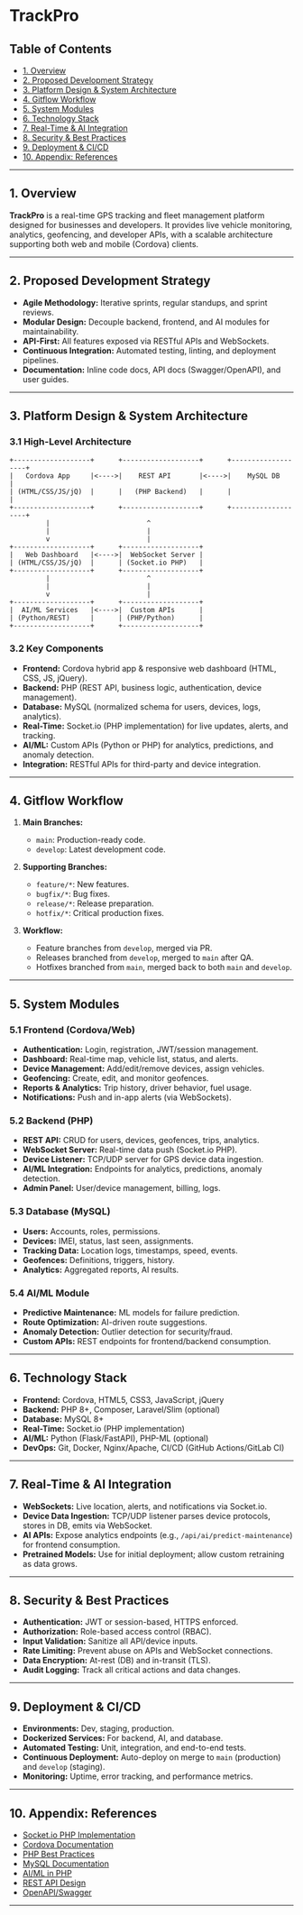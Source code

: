 # TrackPro

## Table of Contents

- [1. Overview](#1-overview)
- [2. Proposed Development Strategy](#2-proposed-development-strategy)
- [3. Platform Design & System Architecture](#3-platform-design--system-architecture)
- [4. Gitflow Workflow](#4-gitflow-workflow)
- [5. System Modules](#5-system-modules)
- [6. Technology Stack](#6-technology-stack)
- [7. Real-Time & AI Integration](#7-real-time--ai-integration)
- [8. Security & Best Practices](#8-security--best-practices)
- [9. Deployment & CI/CD](#9-deployment--cicd)
- [10. Appendix: References](#10-appendix-references)

---

## 1. Overview

**TrackPro** is a real-time GPS tracking and fleet management platform designed for businesses and developers. It provides live vehicle monitoring, analytics, geofencing, and developer APIs, with a scalable architecture supporting both web and mobile (Cordova) clients.

---

## 2. Proposed Development Strategy

- **Agile Methodology:** Iterative sprints, regular standups, and sprint reviews.
- **Modular Design:** Decouple backend, frontend, and AI modules for maintainability.
- **API-First:** All features exposed via RESTful APIs and WebSockets.
- **Continuous Integration:** Automated testing, linting, and deployment pipelines.
- **Documentation:** Inline code docs, API docs (Swagger/OpenAPI), and user guides.

---

## 3. Platform Design & System Architecture

### 3.1 High-Level Architecture

```
+-------------------+      +-------------------+      +-------------------+
|   Cordova App     |<---->|    REST API       |<---->|    MySQL DB       |
| (HTML/CSS/JS/jQ)  |      |   (PHP Backend)   |      |                   |
+-------------------+      +-------------------+      +-------------------+
         |                        ^
         |                        |
         v                        |
+-------------------+      +-------------------+
|   Web Dashboard   |<---->|  WebSocket Server |
| (HTML/CSS/JS/jQ)  |      | (Socket.io PHP)   |
+-------------------+      +-------------------+
         |                        ^
         |                        |
         v                        |
+-------------------+      +-------------------+
|  AI/ML Services   |<---->|  Custom APIs      |
| (Python/REST)     |      | (PHP/Python)      |
+-------------------+      +-------------------+
```

### 3.2 Key Components

- **Frontend:** Cordova hybrid app & responsive web dashboard (HTML, CSS, JS, jQuery).
- **Backend:** PHP (REST API, business logic, authentication, device management).
- **Database:** MySQL (normalized schema for users, devices, logs, analytics).
- **Real-Time:** Socket.io (PHP implementation) for live updates, alerts, and tracking.
- **AI/ML:** Custom APIs (Python or PHP) for analytics, predictions, and anomaly detection.
- **Integration:** RESTful APIs for third-party and device integration.

---

## 4. Gitflow Workflow

1. **Main Branches:**
   - `main`: Production-ready code.
   - `develop`: Latest development code.

2. **Supporting Branches:**
   - `feature/*`: New features.
   - `bugfix/*`: Bug fixes.
   - `release/*`: Release preparation.
   - `hotfix/*`: Critical production fixes.

3. **Workflow:**
   - Feature branches from `develop`, merged via PR.
   - Releases branched from `develop`, merged to `main` after QA.
   - Hotfixes branched from `main`, merged back to both `main` and `develop`.

---

## 5. System Modules

### 5.1 Frontend (Cordova/Web)

- **Authentication:** Login, registration, JWT/session management.
- **Dashboard:** Real-time map, vehicle list, status, and alerts.
- **Device Management:** Add/edit/remove devices, assign vehicles.
- **Geofencing:** Create, edit, and monitor geofences.
- **Reports & Analytics:** Trip history, driver behavior, fuel usage.
- **Notifications:** Push and in-app alerts (via WebSockets).

### 5.2 Backend (PHP)

- **REST API:** CRUD for users, devices, geofences, trips, analytics.
- **WebSocket Server:** Real-time data push (Socket.io PHP).
- **Device Listener:** TCP/UDP server for GPS device data ingestion.
- **AI/ML Integration:** Endpoints for analytics, predictions, anomaly detection.
- **Admin Panel:** User/device management, billing, logs.

### 5.3 Database (MySQL)

- **Users:** Accounts, roles, permissions.
- **Devices:** IMEI, status, last seen, assignments.
- **Tracking Data:** Location logs, timestamps, speed, events.
- **Geofences:** Definitions, triggers, history.
- **Analytics:** Aggregated reports, AI results.

### 5.4 AI/ML Module

- **Predictive Maintenance:** ML models for failure prediction.
- **Route Optimization:** AI-driven route suggestions.
- **Anomaly Detection:** Outlier detection for security/fraud.
- **Custom APIs:** REST endpoints for frontend/backend consumption.

---

## 6. Technology Stack

- **Frontend:** Cordova, HTML5, CSS3, JavaScript, jQuery
- **Backend:** PHP 8+, Composer, Laravel/Slim (optional)
- **Database:** MySQL 8+
- **Real-Time:** Socket.io (PHP implementation)
- **AI/ML:** Python (Flask/FastAPI), PHP-ML (optional)
- **DevOps:** Git, Docker, Nginx/Apache, CI/CD (GitHub Actions/GitLab CI)

---

## 7. Real-Time & AI Integration

- **WebSockets:** Live location, alerts, and notifications via Socket.io.
- **Device Data Ingestion:** TCP/UDP listener parses device protocols, stores in DB, emits via WebSocket.
- **AI APIs:** Expose analytics endpoints (e.g., `/api/ai/predict-maintenance`) for frontend consumption.
- **Pretrained Models:** Use for initial deployment; allow custom retraining as data grows.

---

## 8. Security & Best Practices

- **Authentication:** JWT or session-based, HTTPS enforced.
- **Authorization:** Role-based access control (RBAC).
- **Input Validation:** Sanitize all API/device inputs.
- **Rate Limiting:** Prevent abuse on APIs and WebSocket connections.
- **Data Encryption:** At-rest (DB) and in-transit (TLS).
- **Audit Logging:** Track all critical actions and data changes.

---

## 9. Deployment & CI/CD

- **Environments:** Dev, staging, production.
- **Dockerized Services:** For backend, AI, and database.
- **Automated Testing:** Unit, integration, and end-to-end tests.
- **Continuous Deployment:** Auto-deploy on merge to `main` (production) and `develop` (staging).
- **Monitoring:** Uptime, error tracking, and performance metrics.

---

## 10. Appendix: References

- [Socket.io PHP Implementation](https://github.com/walkor/phpsocket.io)
- [Cordova Documentation](https://cordova.apache.org/docs/)
- [PHP Best Practices](https://phptherightway.com/)
- [MySQL Documentation](https://dev.mysql.com/doc/)
- [AI/ML in PHP](https://php-ml.readthedocs.io/en/latest/)
- [REST API Design](https://restfulapi.net/)
- [OpenAPI/Swagger](https://swagger.io/specification/)

---